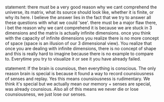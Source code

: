 statement: there must be a very good reason why we cant comprehend the universe, its matrix, what its source should look like, whether it is finite, or why its here. I believe the answer lies in the fact that we try to answer all these questions with what we could 'see'. there must be a major flaw there, i bet the reason why we cant comprehend it is because we are stuck in 3 dimensions and the matrix is actually infinite dimensions. once you think with the capacity of infinite dimensions you realize there is no more concept of space (space is an illusion of our 3 dimensional view). You realize that once you are dealing with infinite dimensions, there is no concept of shape and this is really hard to imagine because there is no example to compare to. Everytime you try to visualize it or see it you have already failed.

statement: If the brain is counsious, then everything is conscious. The only reason brain is special is because it found a way to record counsiousness of senses and replay. Yes this means counsiousness is rudimentary. We think it's special but we actually mean our memory + senses are special, was already counsious. Also all of this means we never die or lose counsiousness, we just lose our senses.
